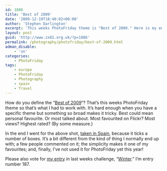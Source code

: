 ```yaml
---
id: 1886
title: 'Best of 2009'
date: '2009-12-19T18:40:02+00:00'
author: 'Stephen Darlington'
excerpt: 'This weeks PhotoFriday theme is "Best of 2009." Here is my entry.'
layout: post
guid: 'http://www.zx81.org.uk/?p=1886'
permalink: /photography/photofriday/best-of-2009.html
adman_disable:
    - 'on'
categories:
    - PhotoFriday
tags:
    - europe
    - PhotoFriday
    - Photography
    - spain
    - Travel
---
```


How do you define the “[Best of 2009](http://www.photofriday.com/archives/challenge/000939.php)“? That’s this weeks PhotoFriday theme so that’s what I had to work with. It’s hard enough when you have a specific theme but something so broad makes it tricky. Best could mean personal favourite. Or most talked about. Most favourited on Flickr? Most views? Highest rated? (By some measure.)

In the end I went for the above shot, [taken in Spain](http://www.zx81.org.uk/travel/andalucia-spain.html), because it ticks a number of boxes. It’s a bit different from the kind of thing I normally end up with; a few people commented on it; the simplicity makes it one of my favourites; and, finally, I’ve not used it for PhotoFriday yet this year!

Please also vote for [my entry](http://www.zx81.org.uk/photography/photofriday/winter.html) in last weeks challenge, “[Winter](http://www.photofriday.com/linkviewer.php?id=937).” I’m entry number 187.